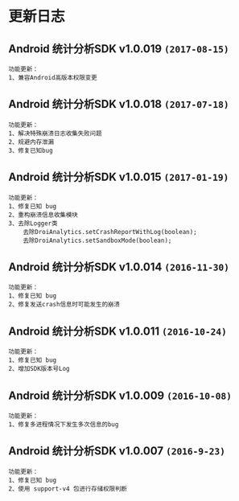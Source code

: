 # 更新日志

## Android 统计分析SDK v1.0.019 `(2017-08-15)`
```
功能更新：  
1、兼容Android高版本权限变更

```  

## Android 统计分析SDK v1.0.018 `(2017-07-18)`
```
功能更新：  
1、解决特殊崩溃日志收集失败问题
2、规避内存泄漏
3、修复已知bug

```  

## Android 统计分析SDK v1.0.015 `(2017-01-19)`
```
功能更新：  
1、修复已知 bug
2、重构崩溃信息收集模块
3、去除Logger类
    去除DroiAnalytics.setCrashReportWithLog(boolean);
    去除DroiAnalytics.setSandboxMode(boolean);
```  

## Android 统计分析SDK v1.0.014 `(2016-11-30)`
```
功能更新：  
1、修复已知 bug
2、修复发送crash信息时可能发生的崩溃
```  

## Android 统计分析SDK v1.0.011 `(2016-10-24)`
```
功能更新：  
1、修复已知 bug
2、增加SDK版本号Log
```  

## Android 统计分析SDK v1.0.009  `(2016-10-08)`
```
功能更新：  
1、修复多进程情况下发生多次信息的bug   
```

## Android 统计分析SDK v1.0.007  `(2016-9-23)`
```
功能更新：  
1、修复已知 bug  
2、使用 support-v4 包进行存储权限判断  
```
